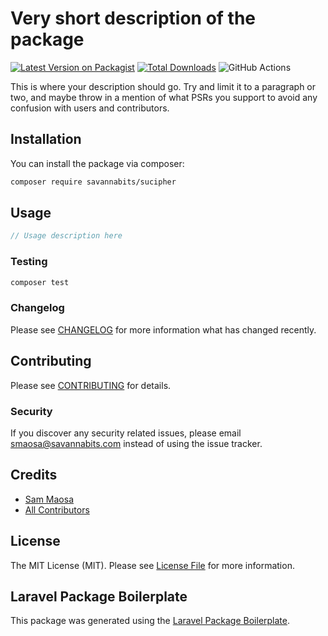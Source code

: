 # Very short description of the package

[![Latest Version on Packagist](https://img.shields.io/packagist/v/savannabits/sucipher.svg?style=flat-square)](https://packagist.org/packages/savannabits/sucipher)
[![Total Downloads](https://img.shields.io/packagist/dt/savannabits/sucipher.svg?style=flat-square)](https://packagist.org/packages/savannabits/sucipher)
![GitHub Actions](https://github.com/savannabits/sucipher/actions/workflows/main.yml/badge.svg)

This is where your description should go. Try and limit it to a paragraph or two, and maybe throw in a mention of what PSRs you support to avoid any confusion with users and contributors.

## Installation

You can install the package via composer:

```bash
composer require savannabits/sucipher
```

## Usage

```php
// Usage description here
```

### Testing

```bash
composer test
```

### Changelog

Please see [CHANGELOG](CHANGELOG.md) for more information what has changed recently.

## Contributing

Please see [CONTRIBUTING](CONTRIBUTING.md) for details.

### Security

If you discover any security related issues, please email smaosa@savannabits.com instead of using the issue tracker.

## Credits

-   [Sam Maosa](https://github.com/savannabits)
-   [All Contributors](../../contributors)

## License

The MIT License (MIT). Please see [License File](LICENSE.md) for more information.

## Laravel Package Boilerplate

This package was generated using the [Laravel Package Boilerplate](https://laravelpackageboilerplate.com).
